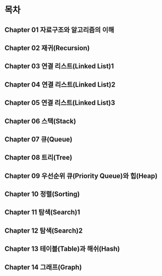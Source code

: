 # 목차
## Chapter 01 자료구조와 알고리즘의 이해
## Chapter 02 재귀(Recursion)
## Chapter 03 연결 리스트(Linked List)1
## Chapter 04 연결 리스트(Linked List)2
## Chapter 05 연결 리스트(Linked List)3
## Chapter 06 스택(Stack)
## Chapter 07 큐(Queue)
## Chapter 08 트리(Tree)
## Chapter 09 우선순위 큐(Priority Queue)와 힙(Heap)
## Chapter 10 정렬(Sorting)
## Chapter 11 탐색(Search)1
## Chapter 12 탐색(Search)2
## Chapter 13 테이블(Table)과 해쉬(Hash)
## Chapter 14 그래프(Graph)
